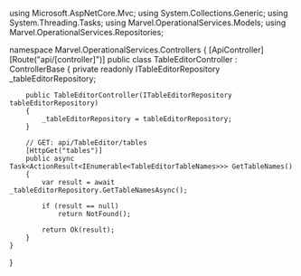 using Microsoft.AspNetCore.Mvc;
using System.Collections.Generic;
using System.Threading.Tasks;
using Marvel.OperationalServices.Models;
using Marvel.OperationalServices.Repositories;

namespace Marvel.OperationalServices.Controllers
{
    [ApiController]
    [Route("api/[controller]")]
    public class TableEditorController : ControllerBase
    {
        private readonly ITableEditorRepository _tableEditorRepository;

        public TableEditorController(ITableEditorRepository tableEditorRepository)
        {
            _tableEditorRepository = tableEditorRepository;
        }

        // GET: api/TableEditor/tables
        [HttpGet("tables")]
        public async Task<ActionResult<IEnumerable<TableEditorTableNames>>> GetTableNames()
        {
            var result = await _tableEditorRepository.GetTableNamesAsync();
            
            if (result == null)
                return NotFound();

            return Ok(result);
        }
    }
}